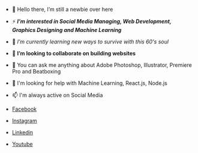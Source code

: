 - 👋 Hello there, I’m still a newbie over here
 
- ⚡ ***I’m interested in Social Media Managing, Web Development, Graphics Designing and Machine Learning***
 
- 🌱 *I’m currently learning new ways to survive with this 60's soul* 
 
- 💞️ **I’m looking to collaborate on building websites**
 
- 💬 You can ask me anything about Adobe Photoshop, Illustrator, Premiere Pro and Beatboxing

- 🤔 I'm looking for help with Machine Learning, React.js, Node.js

- 📫 I'm always active on Social Media       
-    [Facebook](https://www.facebook.com/kreaturefx/)
-    [Instagram](https://www.instagram.com/kreaturecaged_fx/)
-    [Linkedin](https://www.linkedin.com/in/kreaturefxofficial/)
-    [Youtube](https://www.youtube.com/c/BeatboxBangladeshOfficial/videos)

<!---
KreatureFX/KreatureFX is a ✨ special ✨ repository because its `README.md` (this file) appears on your GitHub profile.
You can click the Preview link to take a look at your changes.
--->
